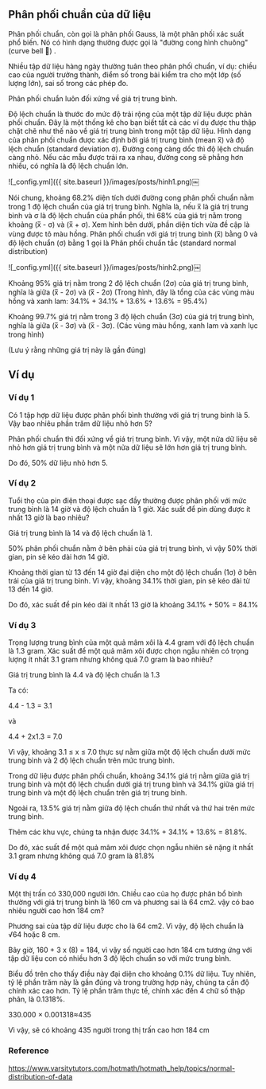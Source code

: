 ## Phân phối chuẩn của dữ liệu

Phân phối chuẩn, còn gọi là phân phối Gauss, là một phân phối xác suất phổ biến. Nó có hình dạng thường được gọi là "đường cong hình chuông" (curve bell 🔔) .

Nhiều tập dữ liệu hàng ngày thường tuân theo phân phối chuẩn, ví dụ: chiều cao của người trưởng thành, điểm số trong bài kiểm tra cho một lớp (số lượng lớn), sai số trong các phép đo.

Phân phối chuẩn luôn đối xứng về giá trị trung bình.

Độ lệch chuẩn là thước đo mức độ trải rộng của một tập dữ liệu được phân phối chuẩn. Đây là một thống kê cho bạn biết tất cả các ví dụ được thu thập chặt chẽ như thế nào về giá trị trung bình trong một tập dữ liệu. Hình dạng của phân phối chuẩn được xác định bởi giá trị trung bình (mean x̅) và độ lệch chuẩn (standard deviation σ). Đường cong càng dốc thì độ lệch chuẩn càng nhỏ. Nếu các mẫu được trải ra xa nhau, đường cong sẽ phẳng hơn nhiều, có nghĩa là độ lệch chuẩn lớn.

![_config.yml]({{ site.baseurl }}/images/posts/hinh1.png)￼

Nói chung, khoảng 68.2% diện tích dưới đường cong phân phối chuẩn nằm trong 1 độ lệch chuẩn của giá trị trung bình.
Nghĩa là, nếu x̅ là giá trị trung bình và σ là độ lệch chuẩn của phần phối, thì 68% của giá trị nằm trong khoảng (x̅ - σ) và (x̅ + σ). Xem hình bên dưới, phần diện tích vừa đề cập là vùng được tô màu hồng.
Phân phối chuẩn với giá trị trung bình (x̅) bằng 0 và độ lệch chuẩn (σ) bằng 1 gọi là Phân phối chuẩn tắc (standard normal distribution)

![_config.yml]({{ site.baseurl }}/images/posts/hinh2.png)￼

Khoảng 95% giá trị nằm trong 2 độ lệch chuẩn (2σ) của giá trị trung bình, nghĩa là giữa (x̅ - 2σ) và (x̅ - 2σ) (Trong hình, đây là tổng của các vùng màu hồng và xanh lam: 34.1% + 34.1% + 13.6% + 13.6% = 95.4%)

Khoảng 99.7% giá trị nằm trong 3 độ lệch chuẩn (3σ) của giá trị trung bình, nghĩa là giữa (x̅ - 3σ) và (x̅ - 3σ).
(Các vùng màu hồng, xanh lam và xanh lục trong hình)

(Lưu ý rằng những giá trị này là gần đúng)

## Ví dụ

### Ví dụ 1

Có 1 tập hợp dữ liệu được phân phối bình thường với giá trị trung bình là 5. Vậy bao nhiêu phần trăm dữ liệu nhỏ hơn 5?

Phân phối chuẩn thì đối xứng về giá trị trung bình. Vì vậy, một nửa dữ liệu sẽ nhỏ hơn giá trị trung bình và một nửa dữ liệu sẽ lớn hơn giá trị trung bình.

Do đó, 50% dữ liệu nhỏ hơn 5.

### Ví dụ 2

Tuổi thọ của pin điện thoại được sạc đầy thường được phân phối với mức trung bình là 14 giờ và độ lệch chuẩn là 1 giờ. Xác suất để pin dùng được ít nhất 13 giờ là bao nhiêu?

Giá trị trung bình là 14 và độ lệch chuẩn là 1.

50% phân phối chuẩn nằm ở bên phải của giá trị trung bình, vì vậy 50% thời gian, pin sẽ kéo dài hơn 14 giờ.

Khoảng thời gian từ 13 đến 14 giờ đại diện cho một độ lệch chuẩn (1σ) ở bên trái của giá trị trung bình. Vì vậy, khoảng 34.1% thời gian, pin sẽ kéo dài từ 13 đến 14 giờ.

Do đó, xác suất để pin kéo dài ít nhất 13 giờ là khoảng 34.1% + 50%  = 84.1%

### Ví dụ 3

Trọng lượng trung bình của một quả mâm xôi là 4.4 gram với độ lệch chuẩn là 1.3 gram. Xác suất để một quả mâm xôi được chọn ngẫu nhiên có trọng lượng ít nhất 3.1 gram nhưng không quá 7.0 gram là bao nhiêu?

Giá trị trung bình là 4.4 và độ lệch chuẩn là 1.3

Ta có: 

4.4 - 1.3 = 3.1

và

4.4 + 2x1.3 = 7.0

Vì vậy, khoảng 3.1 ≤ x ≤ 7.0 thực sự nằm giữa một độ lệch chuẩn dưới mức trung bình và 2 độ lệch chuẩn trên mức trung bình.

Trong dữ liệu được phân phối chuẩn, khoảng 34.1% giá trị nằm giữa giá trị trung bình và một độ lệch chuẩn dưới giá trị trung bình và 34.1% giữa giá trị trung bình và một độ lệch chuẩn trên giá trị trung bình.

Ngoài ra, 13.5% giá trị nằm giữa độ lệch chuẩn thứ nhất và thứ hai trên mức trung bình.

Thêm các khu vực, chúng ta nhận được 34.1% + 34.1% + 13.6% = 81.8%.

Do đó, xác suất để một quả mâm xôi được chọn ngẫu nhiên sẽ nặng ít nhất 3.1 gram nhưng không quá 7.0 gram là 81.8%

### Ví dụ 4

Một thị trấn có 330,000 người lớn. Chiều cao của họ được phân bổ bình thường với giá trị trung bình là 160 cm và phương sai là 64 cm2. vậy có bao nhiêu người cao hơn 184 cm?

Phương sai của tập dữ liệu được cho là 64 cm2. Vì vậy, độ lệch chuẩn là √64 hoặc 8 cm.

Bây giờ, 160 + 3 x (8) = 184, vì vậy số người cao hơn 184 cm tương ứng với tập dữ liệu con có nhiều hơn 3 độ lệch chuẩn so với mức trung bình.

Biểu đồ trên cho thấy điều này đại diện cho khoảng 0.1% dữ liệu. Tuy nhiên, tỷ lệ phần trăm này là gần đúng và trong trường hợp này, chúng ta cần độ chính xác cao hơn. Tỷ lệ phần trăm thực tế, chính xác đến 4 chữ số thập phân, là 0.1318%.

330.000 × 0.001318≈435

Vì vậy, sẽ có khoảng 435 người trong thị trấn cao hơn 184 cm

### Reference
https://www.varsitytutors.com/hotmath/hotmath_help/topics/normal-distribution-of-data
